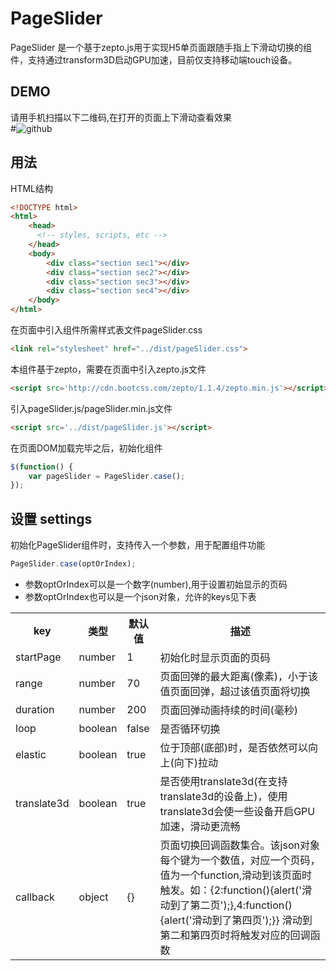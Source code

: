 # PageSlider #
 
PageSlider 是一个基于zepto.js用于实现H5单页面跟随手指上下滑动切换的组件，支持通过transform3D启动GPU加速，目前仅支持移动端touch设备。

## DEMO ##

请用手机扫描以下二维码,在打开的页面上下滑动查看效果     
#![github](http://franslee.github.io/pageSlider/qr-code.png "pageSlider DEMO") 

## 用法 ##

HTML结构

```html
<!DOCTYPE html>
<html>
	<head>
	  <!-- styles, scripts, etc -->
	</head>
	<body>
		<div class="section sec1"></div>
		<div class="section sec2"></div>
		<div class="section sec3"></div>
		<div class="section sec4"></div>
	</body>
</html>
```

在页面中引入组件所需样式表文件pageSlider.css

```html
<link rel="stylesheet" href="../dist/pageSlider.css">
```

本组件基于zepto，需要在页面中引入zepto.js文件

```html
<script src='http://cdn.bootcss.com/zepto/1.1.4/zepto.min.js'></script>
```

引入pageSlider.js/pageSlider.min.js文件

```html
<script src='../dist/pageSlider.js'></script>
```

在页面DOM加载完毕之后，初始化组件

```js
$(function() {
	var pageSlider = PageSlider.case();
});
```

## 设置 settings ##

初始化PageSlider组件时，支持传入一个参数，用于配置组件功能

```js
PageSlider.case(optOrIndex);
```

* 参数optOrIndex可以是一个数字(number),用于设置初始显示的页码
* 参数optOrIndex也可以是一个json对象，允许的keys见下表

<table>
	<tr>
		<th>key</th>
		<th>类型</th>
		<th>默认值</th>
		<th>描述</th>
	</tr>
	<tr>
		<td>startPage</td>
		<td>number</td>
		<td>1</td>
		<td>初始化时显示页面的页码</td>
	</tr>
	<tr>
		<td>range</td>
		<td>number</td>
		<td>70</td>
		<td>页面回弹的最大距离(像素)，小于该值页面回弹，超过该值页面将切换</td>
	</tr>
	<tr>
		<td>duration</td>
		<td>number</td>
		<td>200</td>
		<td>页面回弹动画持续的时间(毫秒)</td>
	</tr>
	<tr>
		<td>loop</td>
		<td>boolean</td>
		<td>false</td>
		<td>是否循环切换</td>
	</tr>
	<tr>
		<td>elastic</td>
		<td>boolean</td>
		<td>true</td>
		<td>位于顶部(底部)时，是否依然可以向上(向下)拉动</td>
	</tr>
	<tr>
		<td>translate3d</td>
		<td>boolean</td>
		<td>true</td>
		<td>是否使用translate3d(在支持translate3d的设备上)，使用translate3d会使一些设备开启GPU加速，滑动更流畅</td>
	</tr>
	<tr>
		<td>callback</td>
		<td>object</td>
		<td>{}</td>
		<td>页面切换回调函数集合。该json对象每个键为一个数值，对应一个页码，值为一个function,滑动到该页面时触发。如：{2:function(){alert('滑动到了第二页');},4:function(){alert('滑动到了第四页');}} 滑动到第二和第四页时将触发对应的回调函数</td>
	</tr>
</table>